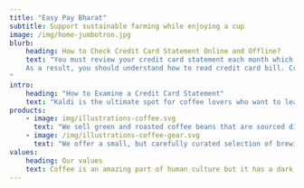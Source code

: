 ```yaml
---
title: "Easy Pay Bharat"
subtitle: Support sustainable farming while enjoying a cup
image: /img/home-jumbotron.jpg
blurb:
    heading: How to Check Credit Card Statement Online and Offline?
    text: "You must review your credit card statement each month which is delivered to you by your credit card provider. It is because reviewing your credit card account regularly allows you to keep track of your spending and pay your debts on time. Paying your credit card payments on time will prevent you from accruing interest on the due amount. It is also beneficial to your credit score.
    As a result, you should understand how to read credit card bill. Credit Card statement may be accessed both online and offline.
"
intro:
    heading: "How to Examine a Credit Card Statement"
    text: "Kaldi is the ultimate spot for coffee lovers who want to learn about their java’s origin and support the farmers that grew it. We take coffee production, roasting and brewing seriously and we’re glad to pass that knowledge to anyone."
products:
    - image: img/illustrations-coffee.svg
      text: "We sell green and roasted coffee beans that are sourced directly from independent farmers and farm cooperatives. We’re proud to offer a variety of coffee beans grown with great care for the environment and local communities. Check our post or contact us directly for current availability."
    - image: /img/illustrations-coffee-gear.svg
      text: "We offer a small, but carefully curated selection of brewing gear and tools for every taste and experience level. No matter if you roast your own beans or just bought your first french press, you’ll find a gadget to fall in love with in our shop."
values:
    heading: Our values
    text: Coffee is an amazing part of human culture but it has a dark side too – one of colonialism and mindless abuse of natural resources and human lives. We want to turn this around and return the coffee trade to the drink’s exhilarating, empowering and unifying nature.
---
```


